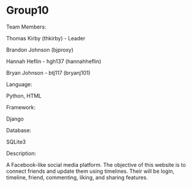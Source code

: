 # Group10

Team Members:

Thomas Kirby (thkirby) - Leader

Brandon Johnson (bjproxy)

Hannah Heflin - hgh137 (hannahheflin)

Bryan Johnson - btj117 (bryanj101)


Language:

Python, HTML



Framework:

Django



Database:

SQLite3



Description:

A Facebook-like social media platform. The objective of this website is to connect friends and update them using timelines. Their will be login, timeline, friend, commenting, liking, and sharing features.
